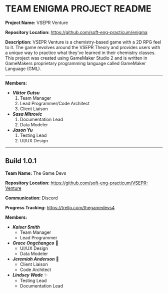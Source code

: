 # TEAM ENIGMA PROJECT README

**Project Name:** VSEPR Venture

**Repository Location:** https://github.com/soft-eng-practicum/enigma

**Description:** VSEPR Venture is a chemistry-based game with a 2D RPG feel to it. The game revolves around the VSEPR Theory and provides users with a unique way to practice what they've learned in their chemistry classes.
This project was created using GameMaker Studio 2 and is written in GameMakers proprietary programming language called GameMaker Language (GML).

***

**Members:**
* ***Viktor Gutsu***
  1. Team Manager
  2. Lead Programmer/Code Architect
  3. Client Liaison
* ***Sasa Mitrovic***
  1. Documentation Lead
  2. Data Modeler
* ***Jason Yu***
  1. Testing Lead
  2. UI/UX Design


***  

## Build 1.0.1

**Team Name:** The Game Devs

**Repository Location:** https://github.com/soft-eng-practicum/VSEPR-Venture

**Communication:** Discord

**Progress Tracking:** https://trello.com/thegamedevs4

**Members:**

* ***Kaiser Smith***
  * Team Manager
  * Lead Programmer
* ***Grace Ongchangco*** :rabbit:
  * UI/UX Design
  * Data Modeler
* ***Jeremiah Anderson*** :hankey:
  * Client Liaison
  * Code Architect
* ***Lindsey Wade*** :sparkles:
  * Testing Lead
  * Documentation Lead
